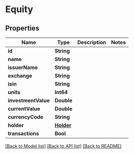 # Equity

## Properties
Name | Type | Description | Notes
------------ | ------------- | ------------- | -------------
**id** | **String** |  | 
**name** | **String** |  | 
**issuerName** | **String** |  | 
**exchange** | **String** |  | 
**isin** | **String** |  | 
**units** | **Int64** |  | 
**investmentValue** | **Double** |  | 
**currentValue** | **Double** |  | 
**currencyCode** | **String** |  | 
**holder** | [**Holder**](Holder.md) |  | 
**transactions** | **Bool** |  | 

[[Back to Model list]](../README.md#documentation-for-models) [[Back to API list]](../README.md#documentation-for-api-endpoints) [[Back to README]](../README.md)


